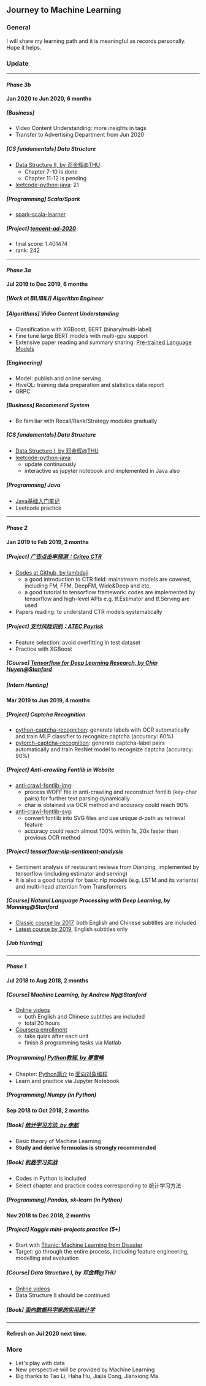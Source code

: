 ## Journey to Machine Learning

### General
I will share my learning path and it is meaningful as records personally. Hope it helps.

### Update
***
#### *Phase 3b*

#### Jan 2020 to Jun 2020, 6 months

##### [Business] 
- Video Content Understanding: more insights in tags
- Transfer to Advertising Department from Jun 2020

##### [CS fundamentals] Data Structure
- [Data Structure II, by 邓金辉@THU](https://next.xuetangx.com/course/THU08091002048/1515966?fromArray=learn_title): 
    - Chapter 7-10 is done
    - Chapter 11-12 is pending
- [leetcode-python-java](https://github.com/shishishu/leetcode-python-java): 21

##### [Programming] Scala/Spark
- [spark-scala-learner](https://github.com/shishishu/spark-scala-learner)

##### [Project] [tencent-ad-2020](https://github.com/shishishu/tencent-ad-2020)
- final score: 1.401474
- rank: 242


***
#### *Phase 3a*

#### Jul 2019 to Dec 2019, 6 months

##### [Work at BILIBILI] Algorithm Engineer

##### [Algorithms] Video Content Understanding
- Classification with XGBoost, BERT (binary/multi-label)
- Fine tune large BERT models with multi-gpu support
- Extensive paper reading and summary sharing: [Pre-trained Language Models](https://github.com/shishishu/journey-to-machine-learning/blob/master/docs/pretrained_language_models_201912.pptx)

##### [Engineering]
- Model: publish and online serving
- HiveQL: training data preparation and statistics data report
- GRPC

##### [Business] Recommend System
- Be familiar with Recall/Rank/Strategy modules gradually

##### [CS fundamentals] Data Structure
- [Data Structure I, by 邓金辉@THU](https://next.xuetangx.com/learn/THU08091000384/THU08091000384/1391601/article/1007134)
- [leetcode-python-java](https://github.com/shishishu/leetcode-python-java):
    - update continuously
    - interactive as jupyter notebook and implemented in Java also
    
##### [Programming] Java
- [Java基础入门笔记](https://github.com/JackChan1999/Java_Basic_Introduction)
- Leetcode practice


***
#### *Phase 2*

#### Jan 2019 to Feb 2019, 2 months
##### [Project] [广告点击率预测：Criteo CTR](https://www.kaggle.com/c/criteo-display-ad-challenge/overview)
- [Codes at Github, by lambdaji](https://github.com/lambdaji/tf_repos)
    - a good introduction to CTR field: mainstream models are covered, including FM, FFM, DeepFM, Wide&Deep and etc.
    - a good tutorial to tensorflow framework: codes are implemented by tensorflow and high-level APIs e.g. tf.Estimator and tf.Serving are used
- Papers reading: to understand CTR models systematically

##### [Project] [支付风险识别：ATEC Payrisk](https://dc.cloud.alipay.com/index#/topic/intro?id=9)
- Feature selection: avoid overfitting in test dataset
- Practice with XGBoost

##### [Course] [Tensorflow for Deep Learning Research, by Chip Huyen@Stanford](http://web.stanford.edu/class/cs20si/)

##### [Intern Hunting]

#### Mar 2019 to Jun 2019, 4 months
##### [Project] Captcha Recognition
- [python-captcha-recognition](https://github.com/shishishu/python-captcha-recognition): generate labels with OCR automatically and train MLP classifier to recognize captcha (accuracy: 60%)
- [pytorch-captcha-recognition](https://github.com/shishishu/pytorch-captcha-recognition): generate captcha-label pairs automatically and train ResNet model to recognize captcha (accuracy: 90%)

##### [Project] Anti-crawling Fontlib in Website
- [anti-crawl-fontlib-img](https://github.com/shishishu/anti-crawl-fontlib-img):
    - process WOFF file in anti-crawling and reconstruct fontlib (key-char pairs) for further text parsing dynamically
    - char is obtained via OCR method and accuracy could reach 90%
- [anti-crawl-fontlib-svg](https://github.com/shishishu/anti-crawl-fontlib-svg):
    - convert fontlib into SVG files and use unique d-path as retrieval feature
    - accuracy could reach almost 100% within 1s, 20x faster than previous OCR method

##### [Project] [tensorflow-nlp-sentiment-analysis](https://github.com/shishishu/tensorflow-nlp-sentiment-analysis)
- Sentiment analysis of restaurant reviews from Dianping, implemented by tensorflow (including estimator and serving)
- It is also a good tutorial for basic nlp models (e.g. LSTM and its variants) and multi-head attention from Transformers

##### [Course] Natural Language Processing with Deep Learning, by Manning@Stanford
- [Classic course by 2017](https://www.bilibili.com/video/av41393758?from=search&seid=1992633283967736843), both English and Chinese subtitles are included
- [Latest course by 2019](https://www.bilibili.com/video/av46216519?from=search&seid=1752508603086605546), English subtitles only

##### [Job Hunting]


***
#### *Phase 1*
#### Jul 2018 to Aug 2018, 2 months
##### [Course] Machine Learning, by Andrew Ng@Stanford
- [Online videos](https://www.bilibili.com/video/av9912938?from=search&seid=9203271708128696649)
    - both English and Chinese subtitles are included
    - total 20 hours
- [Coursera enrollment](https://www.coursera.org/learn/machine-learning)
    - take quizs after each unit
    - finish 8 programming tasks via Matlab

##### [Programming] [Python教程, by 廖雪峰](https://www.liaoxuefeng.com/wiki/1016959663602400)
- Chapter: [Python简介](https://www.liaoxuefeng.com/wiki/1016959663602400/1016959735620448) to [面向对象编程](https://www.liaoxuefeng.com/wiki/1016959663602400/1017495723838528)
- Learn and practice via Jupyter Notebook

##### [Programming] Numpy (in Python)

#### Sep 2018 to Oct 2018, 2 months
##### [Book] [统计学习方法, by 李航](https://book.douban.com/subject/10590856/)
- Basic theory of Machine Learning
- **Study and derive formuolas is strongly recommended**

##### [Book] [机器学习实战](https://book.douban.com/subject/24703171/)
- Codes in Python is included
- Select chapter and practice codes corresponding to 统计学习方法

##### [Programming] Pandas, sk-learn (in Python)

#### Nov 2018 to Dec 2018, 2 months
##### [Project] Kaggle mini-projects practice (5+)
- Start with [Titanic: Machine Learning from Disaster](https://www.kaggle.com/c/titanic)
- Target: go through the entire process, including feature engineering, modelling and evaluation

##### [Course] Data Structure I, by 邓金辉@THU
- [Online videos](https://www.xuetangx.com/courses/course-v1:TsinghuaX+30240184+sp/about)
- Data Structure II should be continued

##### [Book] [面向数据科学家的实用统计学](https://book.douban.com/subject/30354581/)


***
#### Refresh on Jul 2020 next time.

### More
- Let's play with data
- New perspective will be provided by Machine Learning
- Big thanks to Tao Li, Haha Hu, Jiajia Cong, Jianxiong Ma
